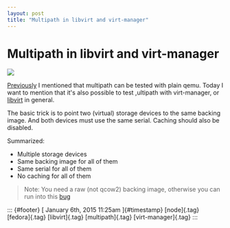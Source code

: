 ```yaml
---
layout: post
title: "Multipath in libvirt and virt-manager"
---
```



Multipath in libvirt and virt-manager
=====================================

![](https://66.media.tumblr.com/04a93f99f2f9285146fcdb66fcdee8d7/tumblr_inline_nhr3kxun6z1s0jj7d.png)

[Previously](http://dummdida.tumblr.com/post/98799178310/testing-multipath-with-qemu)
I mentioned that multipath can be tested with plain qemu. Today I want
to mention that it's also possible to test ,ultipath with virt-manager,
or [libvirt](http://www.libvirt.org) in general.

The basic trick is to point two (virtual) storage devices to the same
backing image. And both devices must use the same serial. Caching should
also be disabled.

Summarized:

-   Multiple storage devices
-   Same backing image for all of them
-   Same serial for all of them
-   No caching for all of them

> Note: You need a raw (not qcow2) backing image, otherwise you can run
> into this [bug](https://bugzilla.redhat.com/show_bug.cgi?id=1178941)

::: {#footer}
[ January 6th, 2015 11:25am ]{#timestamp} [node]{.tag} [fedora]{.tag}
[libvirt]{.tag} [multipath]{.tag} [virt-manager]{.tag}
:::
